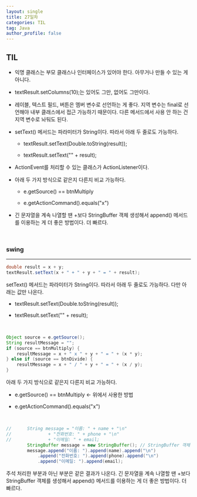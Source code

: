 ```yaml
---
layout: single
title: 27일차
categories: TIL
tag: Java
author_profile: false
---
```


## TIL

- 익명 클래스는 부모 클래스나 인터페이스가 있어야 한다. 아무거나 만들 수 있는 게 아니다.

- textResult.setColumns(10);는 있어도 그만, 없어도 그만이다.

- 레이블, 텍스트 필드, 버튼은 멤버 변수로 선언하는 게 좋다. 지역 변수는 final로 선언해야 내부 클래스에서 접근 가능하기 때문이다. 다른 메서드에서 사용 안 하는 건 지역 변수로 놔둬도 된다.

- setText() 메서드는 파라미터가 String이다. 따라서 아래 두 줄로도 가능하다.

  - textResult.setText(Double.toString(result));

  - textResult.setText("" + result);

- ActionEvent를 처리할 수 있는 클래스가 ActionListener이다.

- 아래 두 가지 방식으로 같은지 다른지 비교 가능하다.

  - e.getSource() == btnMultiply 

  - e.getActionCommand().equals("x")

- 긴 문자열을 계속 나열할 땐 +보다 StringBuffer 객체 생성해서 append() 메서드를 이용하는 게 더 좋은 방법이다. 더 빠르다.

<br>

### swing

------

```java
double result = x + y;
textResult.setText(x + " + " + y + " = " + result);
```

setText() 메서드는 파라미터가 String이다. 따라서 아래 두 줄로도 가능하다. 다만 아래는 값만 나온다.

- textResult.setText(Double.toString(result));

- textResult.setText("" + result);

  <br>

```java
Object source = e.getSource();
String resultMessage = ""; 
if (source == btnMultiply) {
	resultMessage = x + " x " + y + " = " + (x * y);
} else if (source == btnDivide) {
	resultMessage = x + " / " + y + " = " + (x / y);
} 
```

아래 두 가지 방식으로 같은지 다른지 비교 가능하다.

- e.getSource() == btnMultiply  <- 위에서 사용한 방법

- e.getActionCommand().equals("x")

<br>

```java
//		String message = "이름: " + name + "\n"
//				+ "전화번호: " + phone + "\n"
//				+ "이메일: " + email;
		StringBuffer message = new StringBuffer(); // StringBuffer 객체 생성
		message.append("이름: ").append(name).append("\n")
			.append("전화번호: ").append(phone).append("\n")
			.append("이메일: ").append(email);
```

주석 처리한 부분과 아닌 부분은 같은 결과가 나온다. 긴 문자열을 계속 나열할 땐 +보다 StringBuffer 객체를 생성해서 append() 메서드를 이용하는 게 더 좋은 방법이다. 더 빠르다.